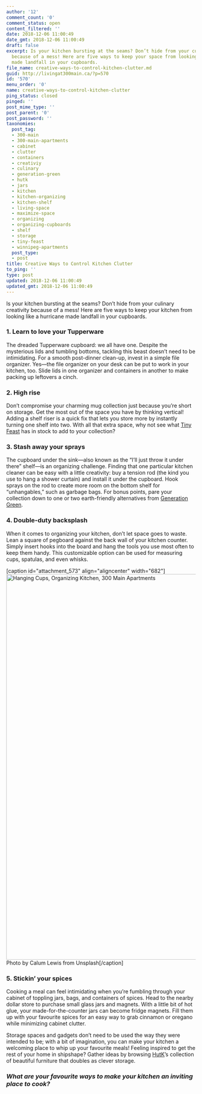 ```yaml
---
author: '12'
comment_count: '0'
comment_status: open
content_filtered: ''
date: 2018-12-06 11:00:49
date_gmt: 2018-12-06 11:00:49
draft: false
excerpt: Is your kitchen bursting at the seams? Don’t hide from your culinary creativity
  because of a mess! Here are five ways to keep your space from looking like a hurricane
  made landfall in your cupboards.
file_name: creative-ways-to-control-kitchen-clutter.md
guid: http://livingat300main.ca/?p=570
id: '570'
menu_order: '0'
name: creative-ways-to-control-kitchen-clutter
ping_status: closed
pinged: ''
post_mime_type: ''
post_parent: '0'
post_password: ''
taxonomies:
  post_tag:
  - 300-main
  - 300-main-apartments
  - cabinet
  - clutter
  - containers
  - creativiy
  - culinary
  - generation-green
  - hutk
  - jars
  - kitchen
  - kitchen-organizing
  - kitchen-shelf
  - living-space
  - maximize-space
  - organizing
  - organizing-cupboards
  - shelf
  - storage
  - tiny-feast
  - winnipeg-apartments
  post_type:
  - post
title: Creative Ways to Control Kitchen Clutter
to_ping: ''
type: post
updated: 2018-12-06 11:00:49
updated_gmt: 2018-12-06 11:00:49
---
```

Is your kitchen bursting at the seams? Don’t hide from your culinary creativity because of a mess! Here are five ways to keep your kitchen from looking like a hurricane made landfall in your cupboards.
<h3>1. Learn to love your Tupperware</h3>
The dreaded Tupperware cupboard: we all have one. Despite the mysterious lids and tumbling bottoms, tackling this beast doesn’t need to be intimidating. For a smooth post-dinner clean-up, invest in a simple file organizer. Yes—the file organizer on your desk can be put to work in your kitchen, too. Slide lids in one organizer and containers in another to make packing up leftovers a cinch.
<h3>2. High rise</h3>
Don’t compromise your charming mug collection just because you’re short on storage. Get the most out of the space you have by thinking vertical! Adding a shelf riser is a quick fix that lets you store more by instantly turning one shelf into two. With all that extra space, why not see what <a href="https://www.tinyfeast.com/">Tiny Feast</a> has in stock to add to your collection?
<h3>3. Stash away your sprays</h3>
The cupboard under the sink—also known as the “I’ll just throw it under there” shelf—is an organizing challenge. Finding that one particular kitchen cleaner can be easy with a little creativity: buy a tension rod (the kind you use to hang a shower curtain) and install it under the cupboard. Hook sprays on the rod to create more room on the bottom shelf for “unhangables,” such as garbage bags. For bonus points, pare your collection down to one or two earth-friendly alternatives from <a href="http://generationgreenwpg.com/">Generation Green</a>.
<h3>4. Double-duty backsplash</h3>
When it comes to organizing your kitchen, don’t let space goes to waste. Lean a square of pegboard against the back wall of your kitchen counter. Simply insert hooks into the board and hang the tools you use most often to keep them handy. This customizable option can be used for measuring cups, spatulas, and even whisks.

[caption id="attachment_573" align="aligncenter" width="682"]<img class="wp-image-573 size-large" src="http://livingat300main.ca/wp-content/uploads/2018/11/calum-lewis-387582-unsplash-682x1024.jpg" alt="Hanging Cups, Organizing Kitchen, 300 Main Apartments" width="682" height="1024" /> Photo by Calum Lewis from Unsplash[/caption]
<h3>5. Stickin’ your spices</h3>
Cooking a meal can feel intimidating when you’re fumbling through your cabinet of toppling jars, bags, and containers of spices. Head to the nearby dollar store to purchase small glass jars and magnets. With a little bit of hot glue, your made-for-the-counter jars can become fridge magnets. Fill them up with your favourite spices for an easy way to grab cinnamon or oregano while minimizing cabinet clutter.

Storage spaces and gadgets don’t need to be used the way they were intended to be; with a bit of imagination, you can make your kitchen a welcoming place to whip up your favourite meals! Feeling inspired to get the rest of your home in shipshape? Gather ideas by browsing <a href="http://hutk.ca/">HutK</a>’s collection of beautiful furniture that doubles as clever storage.
<h3><em><strong>What are your favourite ways to make your kitchen an inviting place to cook?</strong></em></h3>